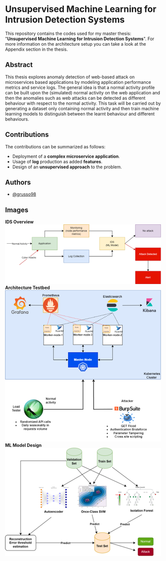 
# Unsupervised Machine Learning for Intrusion Detection Systems
This repository contains the codes used for my master thesis: "**Unsupervised Machine Learning for Intrusion Detection Systems**". For more information on the architecture setup you can take a look at the Appendix section in the thesis.

## Abstract
This thesis explores anomaly detection of web-based attack on microservices based applications by modeling application performance metrics and service logs. The general idea is that a normal activity profile can be built upon the (simulated) normal activity on the web application and then the anomalies such as web attacks can be detected as different behaviour with respect to the normal activity. This task will be carried out by generating a dataset only containing normal activity and then train machine learning models to distinguish between the learnt behaviour and different behaviours.

## Contributions
The contributions can be summarized as follows:
* Deployment of a **complex microservice application**.
* Usage of **log** production as added **features**.
* Design of an **unsupervised approach** to the problem.


## Authors

- [@grusso98](https://github.com/grusso98)

## Images
**IDS Overview**
</br>
![Alt text](https://github.com/grusso98/UnsupervisedIntrusionDetection/blob/main/imgs/overview.png "Overview")
</br>
**Architecture Testbed**
</br>
![Alt text](https://github.com/grusso98/UnsupervisedIntrusionDetection/blob/main/imgs/testbed.png "Testbed")
</br>
**ML Model Design**
</br>
![Alt text](https://github.com/grusso98/UnsupervisedIntrusionDetection/blob/main/imgs/model-design-overview.png "Model Design")
</br>

